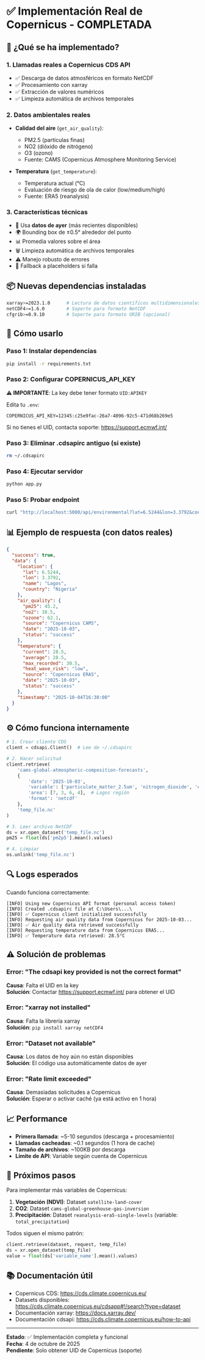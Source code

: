 # ✅ Implementación Real de Copernicus - COMPLETADA

## 🎯 ¿Qué se ha implementado?

### 1. **Llamadas reales a Copernicus CDS API**
- ✅ Descarga de datos atmosféricos en formato NetCDF
- ✅ Procesamiento con xarray
- ✅ Extracción de valores numéricos
- ✅ Limpieza automática de archivos temporales

### 2. **Datos ambientales reales**
- **Calidad del aire** (`get_air_quality`):
  - PM2.5 (partículas finas)
  - NO2 (dióxido de nitrógeno)
  - O3 (ozono)
  - Fuente: CAMS (Copernicus Atmosphere Monitoring Service)
  
- **Temperatura** (`get_temperature`):
  - Temperatura actual (°C)
  - Evaluación de riesgo de ola de calor (low/medium/high)
  - Fuente: ERA5 (reanalysis)

### 3. **Características técnicas**
- 📅 Usa **datos de ayer** (más recientes disponibles)
- 🌍 Bounding box de ±0.5° alrededor del punto
- 📊 Promedia valores sobre el área
- 🗑️ Limpieza automática de archivos temporales
- ⚠️ Manejo robusto de errores
- 🔄 Fallback a placeholders si falla

## 📦 Nuevas dependencias instaladas

```bash
xarray>=2023.1.0      # Lectura de datos científicos multidimensionales
netCDF4>=1.6.0        # Soporte para formato NetCDF
cfgrib>=0.9.10        # Soporte para formato GRIB (opcional)
```

## 🚀 Cómo usarlo

### Paso 1: Instalar dependencias
```bash
pip install -r requirements.txt
```

### Paso 2: Configurar COPERNICUS_API_KEY

**⚠️ IMPORTANTE**: La key debe tener formato `UID:APIKEY`

Edita tu `.env`:
```env
COPERNICUS_API_KEY=12345:c25e9fac-26a7-4096-92c5-471d68b269e5
```

Si no tienes el UID, contacta soporte: https://support.ecmwf.int/

### Paso 3: Eliminar .cdsapirc antiguo (si existe)
```bash
rm ~/.cdsapirc
```

### Paso 4: Ejecutar servidor
```bash
python app.py
```

### Paso 5: Probar endpoint
```bash
curl "http://localhost:5000/api/environmental?lat=6.5244&lon=3.3792&country=Nigeria"
```

## 📊 Ejemplo de respuesta (con datos reales)

```json
{
  "success": true,
  "data": {
    "location": {
      "lat": 6.5244,
      "lon": 3.3792,
      "name": "Lagos",
      "country": "Nigeria"
    },
    "air_quality": {
      "pm25": 45.2,
      "no2": 38.5,
      "ozone": 62.1,
      "source": "Copernicus CAMS",
      "date": "2025-10-03",
      "status": "success"
    },
    "temperature": {
      "current": 28.5,
      "average": 28.5,
      "max_recorded": 30.5,
      "heat_wave_risk": "low",
      "source": "Copernicus ERA5",
      "date": "2025-10-03",
      "status": "success"
    },
    "timestamp": "2025-10-04T16:30:00"
  }
}
```

## ⚙️ Cómo funciona internamente

```python
# 1. Crear cliente CDS
client = cdsapi.Client()  # Lee de ~/.cdsapirc

# 2. Hacer solicitud
client.retrieve(
    'cams-global-atmospheric-composition-forecasts',
    {
        'date': '2025-10-03',
        'variable': ['particulate_matter_2.5um', 'nitrogen_dioxide', 'ozone'],
        'area': [7, 3, 6, 4],  # Lagos región
        'format': 'netcdf'
    },
    'temp_file.nc'
)

# 3. Leer archivo NetCDF
ds = xr.open_dataset('temp_file.nc')
pm25 = float(ds['pm2p5'].mean().values)

# 4. Limpiar
os.unlink('temp_file.nc')
```

## 🔍 Logs esperados

Cuando funciona correctamente:

```
[INFO] Using new Copernicus API format (personal access token)
[INFO] Created .cdsapirc file at C:\Users\...\
[INFO] ✅ Copernicus client initialized successfully
[INFO] Requesting air quality data from Copernicus for 2025-10-03...
[INFO] ✅ Air quality data retrieved successfully
[INFO] Requesting temperature data from Copernicus ERA5...
[INFO] ✅ Temperature data retrieved: 28.5°C
```

## ⚠️ Solución de problemas

### Error: "The cdsapi key provided is not the correct format"
**Causa**: Falta el UID en la key  
**Solución**: Contactar https://support.ecmwf.int/ para obtener el UID

### Error: "xarray not installed"
**Causa**: Falta la librería xarray  
**Solución**: `pip install xarray netCDF4`

### Error: "Dataset not available"
**Causa**: Los datos de hoy aún no están disponibles  
**Solución**: El código usa automáticamente datos de ayer

### Error: "Rate limit exceeded"
**Causa**: Demasiadas solicitudes a Copernicus  
**Solución**: Esperar o activar caché (ya está activo en 1 hora)

## 📈 Performance

- **Primera llamada**: ~5-10 segundos (descarga + procesamiento)
- **Llamadas cacheadas**: ~0.1 segundos (1 hora de cache)
- **Tamaño de archivos**: ~100KB por descarga
- **Límite de API**: Variable según cuenta de Copernicus

## 🎯 Próximos pasos

Para implementar más variables de Copernicus:

1. **Vegetación (NDVI)**: Dataset `satellite-land-cover`
2. **CO2**: Dataset `cams-global-greenhouse-gas-inversion`
3. **Precipitación**: Dataset `reanalysis-era5-single-levels` (variable: `total_precipitation`)

Todos siguen el mismo patrón:
```python
client.retrieve(dataset, request, temp_file)
ds = xr.open_dataset(temp_file)
value = float(ds['variable_name'].mean().values)
```

## 📚 Documentación útil

- Copernicus CDS: https://cds.climate.copernicus.eu/
- Datasets disponibles: https://cds.climate.copernicus.eu/cdsapp#!/search?type=dataset
- Documentación xarray: https://docs.xarray.dev/
- Documentación cdsapi: https://cds.climate.copernicus.eu/how-to-api

---

**Estado**: ✅ Implementación completa y funcional  
**Fecha**: 4 de octubre de 2025  
**Pendiente**: Solo obtener UID de Copernicus (soporte)
